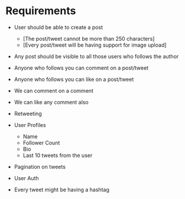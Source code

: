 # Requirements

- User should be able to create a post
    - [The post/tweet cannot be more than 250 characters]
    - [Every post/tweet will be having support for image upload]

- Any post should be visible to all those users who follows the author
- Anyone who follows you can comment on a post/tweet
- Anyone who follows you can like on a post/tweet
- We can comment on a comment
- We can like any comment also
- Retweeting

- User Profiles
    - Name
    - Follower Count
    - Bio
    - Last 10 tweets from the user

- Pagination on tweets
- User Auth

- Every tweet might be having a hashtag
 